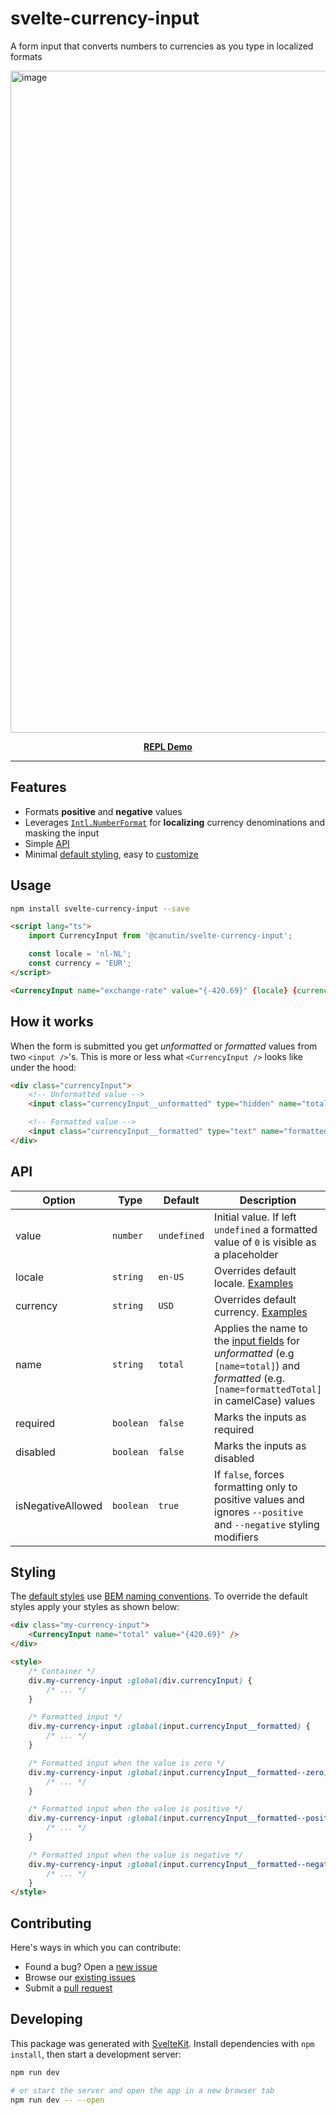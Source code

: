 # svelte-currency-input

A form input that converts numbers to currencies as you type in localized formats

[<img width="1059" alt="image" src="https://user-images.githubusercontent.com/1434675/190315136-c1d310ab-0ef1-441d-a80c-2b3727d74f59.png">](https://svelte.dev/repl/d8f7d22e5b384555b430f62b157ac503?version=3.50.1)

<p align="center">
	<a href="https://svelte.dev/repl/d8f7d22e5b384555b430f62b157ac503?version=3.50.1" target="_blank">
		<strong>REPL Demo</strong>
	</a>
</p>

---

## Features

- Formats **positive** and **negative** values
- Leverages [`Intl.NumberFormat`](https://developer.mozilla.org/en-US/docs/Web/JavaScript/Reference/Global_Objects/Intl/NumberFormat) for **localizing** currency denominations and masking the input
- Simple [API](#api)
- Minimal [default styling](https://github.com/canutin/svelte-currency-input/blob/main/src/lib/CurrencyInput.svelte#L88-L118), easy to [customize](#styling)

## Usage

```bash
npm install svelte-currency-input --save
```

```html
<script lang="ts">
	import CurrencyInput from '@canutin/svelte-currency-input';

	const locale = 'nl-NL';
	const currency = 'EUR';
</script>

<CurrencyInput name="exchange-rate" value="{-420.69}" {locale} {currency} />
```

## How it works

When the form is submitted you get _unformatted_ or _formatted_ values from two `<input />`'s.
This is more or less what `<CurrencyInput />` looks like under the hood:

```html
<div class="currencyInput">
	<!-- Unformatted value -->
	<input class="currencyInput__unformatted" type="hidden" name="total" />

	<!-- Formatted value -->
	<input class="currencyInput__formatted" type="text" name="formattedTotal" />
</div>
```

## API

| Option            | Type      | Default     | Description                                                                                                                                                     |
| ----------------- | --------- | ----------- | --------------------------------------------------------------------------------------------------------------------------------------------------------------- |
| value             | `number`  | `undefined` | Initial value. If left `undefined` a formatted value of `0` is visible as a placeholder                                                                         |
| locale            | `string`  | `en-US`     | Overrides default locale. [Examples](https://gist.github.com/ncreated/9934896)                                                                                  |
| currency          | `string`  | `USD`       | Overrides default currency. [Examples](https://github.com/datasets/currency-codes/blob/master/data/codes-all.csv)                                               |
| name              | `string`  | `total`     | Applies the name to the [input fields](#how-it-works) for _unformatted_ (e.g `[name=total]`) and _formatted_ (e.g. `[name=formattedTotal]` in camelCase) values |
| required          | `boolean` | `false`     | Marks the inputs as required                                                                                                                                    |
| disabled          | `boolean` | `false`     | Marks the inputs as disabled                                                                                                                                    |
| isNegativeAllowed | `boolean` | `true`      | If `false`, forces formatting only to positive values and ignores `--positive` and `--negative` styling modifiers                                               |

## Styling

The [default styles](https://github.com/canutin/svelte-currency-input/blob/main/src/lib/CurrencyInput.svelte#L88-L118) use [BEM naming conventions](https://getbem.com/naming/). To override the default styles apply your styles as shown below:

```html
<div class="my-currency-input">
	<CurrencyInput name="total" value="{420.69}" />
</div>

<style>
	/* Container */
	div.my-currency-input :global(div.currencyInput) {
		/* ... */
	}

	/* Formatted input */
	div.my-currency-input :global(input.currencyInput__formatted) {
		/* ... */
	}

	/* Formatted input when the value is zero */
	div.my-currency-input :global(input.currencyInput__formatted--zero) {
		/* ... */
	}

	/* Formatted input when the value is positive */
	div.my-currency-input :global(input.currencyInput__formatted--positive) {
		/* ... */
	}

	/* Formatted input when the value is negative */
	div.my-currency-input :global(input.currencyInput__formatted--negative) {
		/* ... */
	}
</style>
```

## Contributing

Here's ways in which you can contribute:

- Found a bug? Open a [new issue](https://github.com/canutin/svelte-currency-input/issues/new)
- Browse our [existing issues](https://github.com/canutin/svelte-currency-input/issues)
- Submit a [pull request](https://github.com/canutin/svelte-currency-input/pulls)

## Developing

This package was generated with [SvelteKit](https://kit.svelte.dev/).
Install dependencies with `npm install`, then start a development server:

```bash
npm run dev

# or start the server and open the app in a new browser tab
npm run dev -- --open
```
